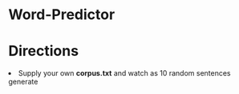 # Word-Predictor

<h1>Directions</h1>
<li>Supply your own <b>corpus.txt</b> and watch as 10 random sentences generate</li>
